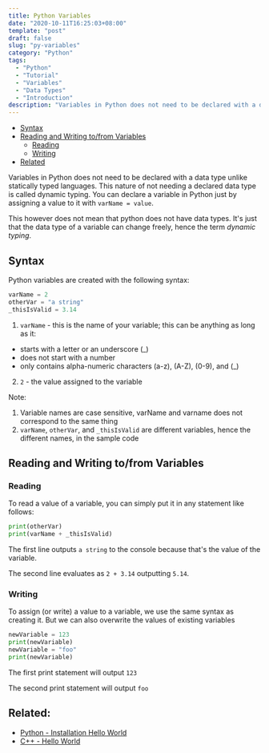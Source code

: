 ```yaml
---
title: Python Variables
date: "2020-10-11T16:25:03+08:00"
template: "post"
draft: false 
slug: "py-variables"
category: "Python"
tags:
  - "Python"
  - "Tutorial"
  - "Variables"
  - "Data Types"
  - "Introduction"
description: "Variables in Python does not need to be declared with a data type unlike statically typed languages. This nature of not needing a declared data type is called dynamic typing. You can declare a variable in Python just by assigning a value to it with varName = value"
---
```


- [Syntax](#syntax)
- [Reading and Writing to/from Variables](#reading-and-writing-tofrom-variables)
  - [Reading](#reading)
  - [Writing](#writing)
- [Related](#related)

Variables in Python does not need to be declared with a data type unlike statically typed languages. This nature of not needing a declared data type is called dynamic typing. You can declare a variable in Python just by assigning a value to it with `varName = value`.

This however does not mean that python does not have data types. It's just that the data type of a variable can change freely, hence the term *dynamic typing*.

## Syntax

Python variables are created with the following syntax:

```python
varName = 2
otherVar = "a string"
_thisIsValid = 3.14
```

1. `varName` - this is the name of your variable; this can be anything as long as it:
  - starts with a letter or an underscore (_)
  - does not start with a number
  - only contains alpha-numeric characters (a-z), (A-Z), (0-9), and (_)
2. `2` - the value assigned to the variable

Note: 
1. Variable names are case sensitive, varName and varname does not correspond to the same thing
2. `varName`, `otherVar`, and `_thisIsValid` are different variables, hence the different names, in the sample code

## Reading and Writing to/from Variables

### Reading

To read a value of a variable, you can simply put it in any statement like follows:

```python
print(otherVar)
print(varName + _thisIsValid)
```

The first line outputs `a string` to the console because that's the value of the variable.

The second line evaluates as `2 + 3.14` outputting `5.14`.

### Writing

To assign (or write) a value to a variable, we use the same syntax as creating it. But we can also overwrite the values of existing variables

```python
newVariable = 123
print(newVariable)
newVariable = "foo"
print(newVariable)
```

The first print statement will output `123`

The second print statement will output `foo`

## Related:

- [Python - Installation Hello World](/posts/py-installation)
- [C++ - Hello World](/posts/cpp-hello-world)
